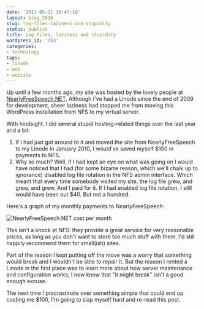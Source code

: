 ```yaml
---
date: '2011-05-21 10:47:16'
layout: blog_2010
slug: log-files-laziness-and-stupidity
status: publish
title: Log files, laziness and stupidity
wordpress_id: '753'
categories:
- technology
tags:
- linode
- web
- website
---
```


Up until a few months ago, my site was hosted by the lovely people at
[NearlyFreeSpeech.NET](https://www.nearlyfreespeech.net/). Although I've had a
Linode since the end of 2009 for development, sheer laziness had stopped me
from moving this WordPress installation from NFS to my virtual server.

With hindsight, I did several stupid hosting-related things over the last year
and a bit:

1. If I had just got around to it and moved the site from NearlyFreeSpeech to
    my Linode in January 2010, I would've saved myself $100 in payments to NFS.
2. Why so much? Well, if I had kept an eye on what was going on I would have
    noticed that I had (for some bizarre reason, which we'll chalk up to
    ignorance) disabled log file rotation in the NFS admin interface. Which meant
    that every time somebody visited my site, the log file grew, and grew, and
    grew. And I paid for it. If I had enabled log file rotation, I still would
    have been out $40. But not a hundred.

Here's a graph of my monthly payments to NearlyFreeSpeech:

![NearlyFreeSpeech.NET cost per month](http://alexmuller.s3.amazonaws.com/static/blog/2011-05-21-nfsn-costpermonth.png)

This isn't a knock at NFS: they provide a great service for very reasonable
prices, as long as you don't want to store too much stuff with them. I'd still
happily recommend them for small(ish) sites.

Part of the reason I kept putting off the move was a worry that something
would break and I wouldn't be able to repair it. But the reason I rented a
Linode in the first place was to learn more about how server maintenance and
configuration works; I now know that "it might break" isn't a good enough
excuse.

The next time I procrastinate over something simple that could end up costing
me $100, I'm going to slap myself hard and re-read this post.
